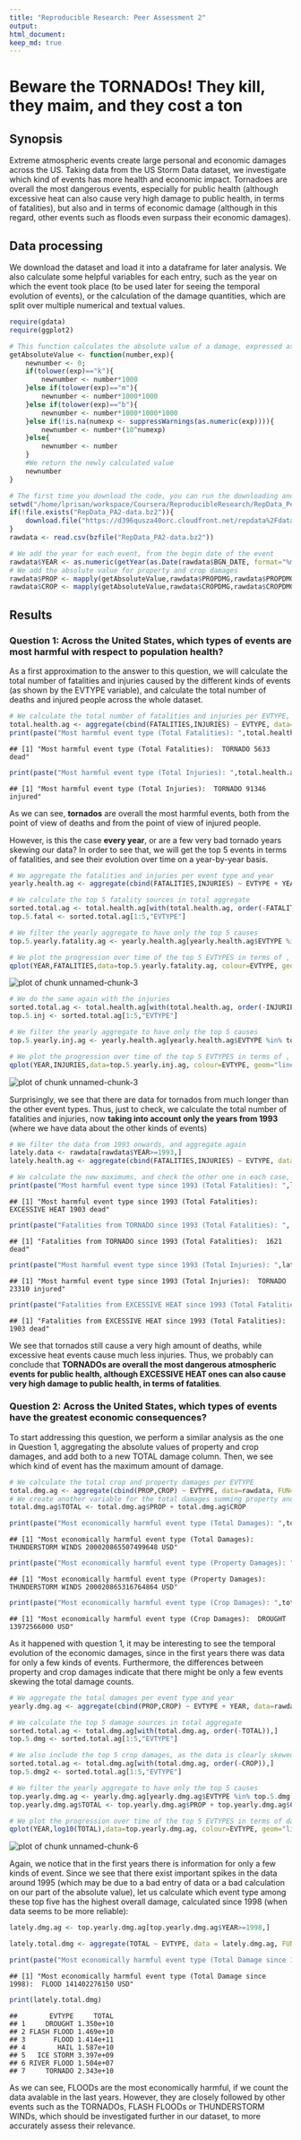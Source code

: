 ```yaml
---
title: "Reproducible Research: Peer Assessment 2"
output: 
html_document:
keep_md: true
---
```



Beware the TORNADOs! They kill, they maim, and they cost a ton
========================================================

## Synopsis

Extreme atmospheric events create large personal and economic damages across the US. Taking data from the US Storm Data dataset, we investigate which kind of events has more health and economic impact. Tornadoes are overall the most dangerous events, especially for public health (although excessive heat can also cause very high damage to public health, in terms of fatalities), but also and in terms of economic damage (although in this regard, other events such as floods even surpass their economic damages).

## Data processing

We download the dataset and load it into a dataframe for later analysis. We also calculate some helpful variables for each entry, such as the year on which the event took place (to be used later for seeing the temporal evolution of events), or the calculation of the damage quantities, which are split over multiple numerical and textual values.


```r
require(gdata)
require(ggplot2)

# This function calculates the absolute value of a damage, expressed as a number plus an exponent. This exponent can be a number (e.g., "2" would mean multiply by 10^2 or 100), or a letter (k/K for 1000s, m/M for millions, b/B for billions). All other cases are ignored
getAbsoluteValue <- function(number,exp){
    newnumber <- 0;
    if(tolower(exp)=="k"){
        newnumber <- number*1000
    }else if(tolower(exp)=="m"){
        newnumber <- number*1000*1000
    }else if(tolower(exp)=="b"){
        newnumber <- number*1000*1000*1000
    }else if(!is.na(numexp <- suppressWarnings(as.numeric(exp)))){
        newnumber <- number*(10^numexp)
    }else{
        newnumber <- number
    }
    #We return the newly calculated value
    newnumber
}

# The first time you download the code, you can run the downloading and extraction of the data
setwd("/home/lprisan/workspace/Coursera/ReproducibleResearch/RepData_PeerAssessment2")
if(!file.exists("RepData_PA2-data.bz2")){
    download.file("https://d396qusza40orc.cloudfront.net/repdata%2Fdata%2FStormData.csv.bz2", "RepData_PA2-data.bz2", "wget")
}
rawdata <- read.csv(bzfile("RepData_PA2-data.bz2"))

# We add the year for each event, from the begin date of the event
rawdata$YEAR <- as.numeric(getYear(as.Date(rawdata$BGN_DATE, format="%m/%d/%Y %H:%M:%S")))
# We add the absolute value for property and crop damages
rawdata$PROP <- mapply(getAbsoluteValue,rawdata$PROPDMG,rawdata$PROPDMGEXP)
rawdata$CROP <- mapply(getAbsoluteValue,rawdata$CROPDMG,rawdata$CROPDMGEXP)
```

## Results

### Question 1: Across the United States, which types of events are most harmful with respect to population health?

As a first approximation to the answer to this question, we will calculate the total number of fatalities and injuries caused by the different kinds of events (as shown by the EVTYPE variable), and calculate the total number of deaths and injured people across the whole dataset.


```r
# We calculate the total number of fatalities and injuries per EVTYPE, and get the maximum value
total.health.ag <- aggregate(cbind(FATALITIES,INJURIES) ~ EVTYPE, data=rawdata, FUN="sum")
print(paste("Most harmful event type (Total Fatalities): ",total.health.ag[total.health.ag$FATALITIES==max(total.health.ag$FATALITIES),"EVTYPE"],total.health.ag[total.health.ag$FATALITIES==max(total.health.ag$FATALITIES),"FATALITIES"],"dead"))
```

```
## [1] "Most harmful event type (Total Fatalities):  TORNADO 5633 dead"
```

```r
print(paste("Most harmful event type (Total Injuries): ",total.health.ag[total.health.ag$INJURIES==max(total.health.ag$INJURIES),"EVTYPE"],total.health.ag[total.health.ag$INJURIES==max(total.health.ag$INJURIES),"INJURIES"],"injured"))
```

```
## [1] "Most harmful event type (Total Injuries):  TORNADO 91346 injured"
```

As we can see, **tornados** are overall the most harmful events, both from the point of view of deaths and from the point of view of injured people. 

However, is this the case **every year**, or are a few very bad tornado years skewing our data? In order to see that, we will get the top 5 events in terms of fatalities, and see their evolution over time on a year-by-year basis.


```r
# We aggregate the fatalities and injuries per event type and year
yearly.health.ag <- aggregate(cbind(FATALITIES,INJURIES) ~ EVTYPE + YEAR, data=rawdata, FUN="sum")

# We calculate the top 5 fatality sources in total aggregate
sorted.total.ag <- total.health.ag[with(total.health.ag, order(-FATALITIES)),]
top.5.fatal <- sorted.total.ag[1:5,"EVTYPE"]

# We filter the yearly aggregate to have only the top 5 causes
top.5.yearly.fatality.ag <- yearly.health.ag[yearly.health.ag$EVTYPE %in% top.5.fatal,]

# We plot the progression over time of the top 5 EVTYPES in terms of , to see the temporal evolution/trends
qplot(YEAR,FATALITIES,data=top.5.yearly.fatality.ag, colour=EVTYPE, geom="line", main = "Temporal evolution of fatalities - top 5 event types")
```

![plot of chunk unnamed-chunk-3](figure/unnamed-chunk-31.png) 

```r
# We do the same again with the injuries
sorted.total.ag <- total.health.ag[with(total.health.ag, order(-INJURIES)),]
top.5.inj <- sorted.total.ag[1:5,"EVTYPE"]

# We filter the yearly aggregate to have only the top 5 causes
top.5.yearly.inj.ag <- yearly.health.ag[yearly.health.ag$EVTYPE %in% top.5.inj,]

# We plot the progression over time of the top 5 EVTYPES in terms of , to see the temporal evolution/trends
qplot(YEAR,INJURIES,data=top.5.yearly.inj.ag, colour=EVTYPE, geom="line", main = "Temporal evolution of injuries - top 5 event types")
```

![plot of chunk unnamed-chunk-3](figure/unnamed-chunk-32.png) 

Surprisingly, we see that there are data for tornados from much longer than the other event types. Thus, just to check, we calculate the total number of fatalities and injuries, now **taking into account only the years from 1993** (where we have data about the other kinds of events)


```r
# We filter the data from 1993 onwards, and aggregate again
lately.data <- rawdata[rawdata$YEAR>=1993,]
lately.health.ag <- aggregate(cbind(FATALITIES,INJURIES) ~ EVTYPE, data=lately.data, FUN="sum")

# We calculate the new maximums, and check the other one in each case, for comparison
print(paste("Most harmful event type since 1993 (Total Fatalities): ",lately.health.ag[lately.health.ag$FATALITIES==max(lately.health.ag$FATALITIES),"EVTYPE"],lately.health.ag[lately.health.ag$FATALITIES==max(lately.health.ag$FATALITIES),"FATALITIES"],"dead"))
```

```
## [1] "Most harmful event type since 1993 (Total Fatalities):  EXCESSIVE HEAT 1903 dead"
```

```r
print(paste("Fatalities from TORNADO since 1993 (Total Fatalities): ", lately.health.ag[lately.health.ag$EVTYPE=="TORNADO","FATALITIES"],"dead"))
```

```
## [1] "Fatalities from TORNADO since 1993 (Total Fatalities):  1621 dead"
```

```r
print(paste("Most harmful event type since 1993 (Total Injuries): ",lately.health.ag[lately.health.ag$INJURIES==max(lately.health.ag$INJURIES),"EVTYPE"],lately.health.ag[lately.health.ag$INJURIES==max(lately.health.ag$INJURIES),"INJURIES"],"injured"))
```

```
## [1] "Most harmful event type since 1993 (Total Injuries):  TORNADO 23310 injured"
```

```r
print(paste("Fatalities from EXCESSIVE HEAT since 1993 (Total Fatalities): ", lately.health.ag[lately.health.ag$EVTYPE=="EXCESSIVE HEAT","FATALITIES"],"dead"))
```

```
## [1] "Fatalities from EXCESSIVE HEAT since 1993 (Total Fatalities):  1903 dead"
```

We see that tornados still cause a very high amount of deaths, while excessive heat events cause much less injuries. Thus, we probably can conclude that **TORNADOs are overall the most dangerous atmospheric events for public health, although EXCESSIVE HEAT ones can also cause very high damage to public health, in terms of fatalities**.
 
 
### Question 2: Across the United States, which types of events have the greatest economic consequences?

To start addressing this question, we perform a similar analysis as the one in Question 1, aggregating the absolute values of property and crop damages, and add both to a new TOTAL damage column. Then, we see which kind of event has the maximum amount of damage.


```r
# We calculate the total crop and property damages per EVTYPE
total.dmg.ag <- aggregate(cbind(PROP,CROP) ~ EVTYPE, data=rawdata, FUN="sum")
# We create another variable for the total damages summing property and crops, and then find out the most damaging kind of event (in total, and per kind of damage)
total.dmg.ag$TOTAL <- total.dmg.ag$PROP + total.dmg.ag$CROP

print(paste("Most economically harmful event type (Total Damages): ",total.dmg.ag[total.dmg.ag$TOTAL==max(total.dmg.ag$TOTAL),"EVTYPE"],total.dmg.ag[total.dmg.ag$TOTAL==max(total.dmg.ag$TOTAL),"TOTAL"],"USD"))
```

```
## [1] "Most economically harmful event type (Total Damages):  THUNDERSTORM WINDS 200020865507499648 USD"
```

```r
print(paste("Most economically harmful event type (Property Damages): ",total.dmg.ag[total.dmg.ag$PROP==max(total.dmg.ag$PROP),"EVTYPE"],total.dmg.ag[total.dmg.ag$PROP==max(total.dmg.ag$PROP),"PROP"],"USD"))
```

```
## [1] "Most economically harmful event type (Property Damages):  THUNDERSTORM WINDS 200020865316764864 USD"
```

```r
print(paste("Most economically harmful event type (Crop Damages): ",total.dmg.ag[total.dmg.ag$CROP==max(total.dmg.ag$CROP),"EVTYPE"],total.dmg.ag[total.dmg.ag$CROP==max(total.dmg.ag$CROP),"CROP"],"USD"))
```

```
## [1] "Most economically harmful event type (Crop Damages):  DROUGHT 13972566000 USD"
```

As it happened with question 1, it may be interesting to see the temporal evolution of the economic damages, since in the first years there was data for only a few kinds of events. Furthermore, the differences between property and crop damages indicate that there might be only a few events skewing the total damage counts.


```r
# We aggregate the total damages per event type and year
yearly.dmg.ag <- aggregate(cbind(PROP,CROP) ~ EVTYPE + YEAR, data=rawdata, FUN="sum")

# We calculate the top 5 damage sources in total aggregate
sorted.total.ag <- total.dmg.ag[with(total.dmg.ag, order(-TOTAL)),]
top.5.dmg <- sorted.total.ag[1:5,"EVTYPE"]

# We also include the top 5 crop damages, as the data is clearly skewed to the side of property damage
sorted.total.ag <- total.dmg.ag[with(total.dmg.ag, order(-CROP)),]
top.5.dmg2 <- sorted.total.ag[1:5,"EVTYPE"]

# We filter the yearly aggregate to have only the top 5 causes
top.yearly.dmg.ag <- yearly.dmg.ag[yearly.dmg.ag$EVTYPE %in% top.5.dmg | yearly.dmg.ag$EVTYPE %in% top.5.dmg2,]
top.yearly.dmg.ag$TOTAL <- top.yearly.dmg.ag$PROP + top.yearly.dmg.ag$CROP

# We plot the progression over time of the top 5 EVTYPES in terms of damage (we use a logarithmic scale), to see the temporal evolution/trends
qplot(YEAR,log10(TOTAL),data=top.yearly.dmg.ag, colour=EVTYPE, geom="line", main = "Temporal evolution of total damages (logarithmic) - top 5 event types")
```

![plot of chunk unnamed-chunk-6](figure/unnamed-chunk-6.png) 

Again, we notice that in the first years there is information for only a few kinds of event. Since we see that there exist important spikes in the data around 1995 (which may be due to a bad entry of data or a bad calculation on our part of the absolute value), let us calculate which event type among these top five has the highest overall damage, calculated since 1998 (when data seems to be more reliable):


```r
lately.dmg.ag <- top.yearly.dmg.ag[top.yearly.dmg.ag$YEAR>=1998,]

lately.total.dmg <- aggregate(TOTAL ~ EVTYPE, data = lately.dmg.ag, FUN="sum")

print(paste("Most economically harmful event type (Total Damage since 1998): ",lately.total.dmg[lately.total.dmg$TOTAL==max(lately.total.dmg$TOTAL),"EVTYPE"],lately.total.dmg[lately.total.dmg$TOTAL==max(lately.total.dmg$TOTAL),"TOTAL"],"USD"))
```

```
## [1] "Most economically harmful event type (Total Damage since 1998):  FLOOD 141402276150 USD"
```

```r
print(lately.total.dmg)
```

```
##        EVTYPE     TOTAL
## 1     DROUGHT 1.350e+10
## 2 FLASH FLOOD 1.469e+10
## 3       FLOOD 1.414e+11
## 4        HAIL 1.587e+10
## 5   ICE STORM 3.397e+09
## 6 RIVER FLOOD 1.504e+07
## 7     TORNADO 2.343e+10
```

As we can see, FLOODs are the most economically harmful, if we count the data avalable in the last years. However, they are closely followed by other events such as the TORNADOs, FLASH FLOODs or THUNDERSTORM WINDs, which should be investigated further in our dataset, to more accurately assess their relevance.

